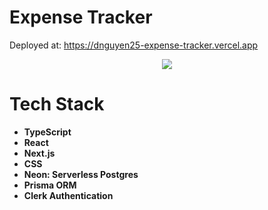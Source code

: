 # Expense Tracker
Deployed at: https://dnguyen25-expense-tracker.vercel.app
<p align="center">
  <img src="https://i.postimg.cc/YScMsvPQ/image.png">
</p>

# Tech Stack
- **TypeScript**
- **React**
- **Next.js**
- **CSS**
- **Neon: Serverless Postgres**
- **Prisma ORM**
- **Clerk Authentication**
